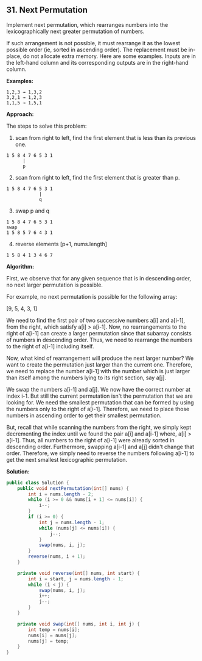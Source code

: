 ## 31. Next Permutation

Implement next permutation, which rearranges numbers into the lexicographically next greater permutation of numbers.

If such arrangement is not possible, it must rearrange it as the lowest possible order (ie, sorted in ascending order). The replacement must be in-place, do not allocate extra memory.
Here are some examples. Inputs are in the left-hand column and its corresponding outputs are in the right-hand column.

**Examples:** 

```
1,2,3 → 1,3,2
3,2,1 → 1,2,3
1,1,5 → 1,5,1
```

**Approach:**

The steps to solve this problem:

1) scan from right to left, find the first element that is less than its previous one.

```
1 5 8 4 7 6 5 3 1
      |
      p
```

2) scan from right to left, find the first element that is greater than p.

```
1 5 8 4 7 6 5 3 1
            |
            q
```
    
3) swap p and q

```
1 5 8 4 7 6 5 3 1
swap
1 5 8 5 7 6 4 3 1
```

4) reverse elements [p+1, nums.length]

```
1 5 8 4 1 3 4 6 7
```

**Algorithm:**

First, we observe that for any given sequence that is in descending order, no next larger permutation is possible.

For example, no next permutation is possible for the following array:

[9, 5, 4, 3, 1]

We need to find the first pair of two successive numbers a[i] and a[i-1], from the right, which satisfy a[i] > a[i-1]. Now, no rearrangements to the right of a[i-1] can create a larger permutation since that subarray consists of numbers in descending order. Thus, we need to rearrange the numbers to the right of a[i-1] including itself.

Now, what kind of rearrangement will produce the next larger number? We want to create the permutation just larger than the current one. Therefore, we need to replace the number a[i-1] with the number which is just larger than itself among the numbers lying to its right section, say a[j].

We swap the numbers a[i-1] and a[j]. We now have the correct number at index i-1. But still the current permutation isn't the permutation that we are looking for. We need the smallest permutation that can be formed by using the numbers only to the right of a[i-1]. Therefore, we need to place those numbers in ascending order to get their smallest permutation.

But, recall that while scanning the numbers from the right, we simply kept decrementing the index until we found the pair a[i] and a[i-1] where, a[i] > a[i-1]. Thus, all numbers to the right of a[i-1] were already sorted in descending order. Furthermore, swapping a[i-1] and a[j] didn't change that order. Therefore, we simply need to reverse the numbers following a[i-1] to get the next smallest lexicographic permutation.

**Solution:**

```java
public class Solution {
    public void nextPermutation(int[] nums) {
        int i = nums.length - 2;
        while (i >= 0 && nums[i + 1] <= nums[i]) {
            i--;
        }
        if (i >= 0) {
            int j = nums.length - 1;
            while (nums[j] <= nums[i]) {
                j--;
            }
            swap(nums, i, j);
        }
        reverse(nums, i + 1);
    }

    private void reverse(int[] nums, int start) {
        int i = start, j = nums.length - 1;
        while (i < j) {
            swap(nums, i, j);
            i++;
            j--;
        }
    }

    private void swap(int[] nums, int i, int j) {
        int temp = nums[i];
        nums[i] = nums[j];
        nums[j] = temp;
    }
}
```